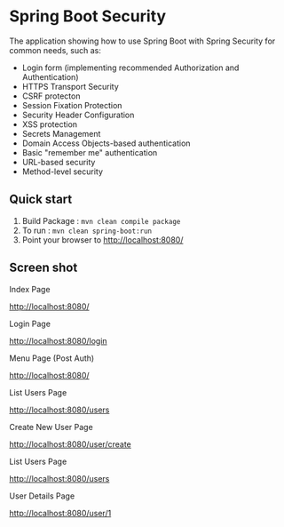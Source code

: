 Spring Boot Security
====================

The application showing how to use Spring Boot with Spring Security for common needs, such as:

* Login form (implementing recommended Authorization and Authentication)
* HTTPS Transport Security
* CSRF protecton
* Session Fixation Protection
* Security Header Configuration
* XSS protection
* Secrets Management
* Domain Access Objects-based authentication
* Basic "remember me" authentication
* URL-based security
* Method-level security

Quick start
-----------
1. Build Package : `mvn clean compile package`
2. To run : `mvn clean spring-boot:run`
3. Point your browser to [http://localhost:8080/](http://localhost:8080/)

Screen shot
-----------
Index Page

[http://localhost:8080/](http://localhost:8080/)

Login Page

[http://localhost:8080/login](http://localhost:8080/login)

Menu Page (Post Auth)

[http://localhost:8080/](http://localhost:8080/)

List Users Page

[http://localhost:8080/users](http://localhost:8080/users)

Create New User Page

[http://localhost:8080/user/create](http://localhost:8080/user/create)

List Users Page

[http://localhost:8080/users](http://localhost:8080/users)

User Details Page

[http://localhost:8080/user/1](http://localhost:8080/user/1)